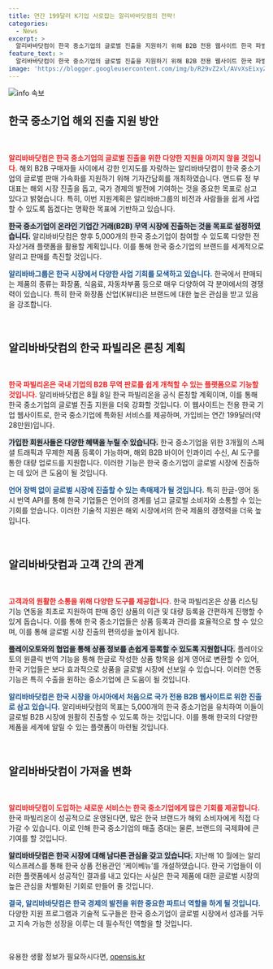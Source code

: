 ```yaml
---
title: 연간 199달러 K기업 사로잡는 알리바바닷컴의 전략!
categories:
  - News
excerpt: >
  알리바바닷컴이 한국 중소기업의 글로벌 진출을 지원하기 위해 B2B 전용 웹사이트 한국 파빌리온을 론칭합니다. 5000개 기업의 참여를 목표로 다양한 지원 프로그램과 언어 장벽 없는 상품 등록 기능을 제공하여, 한국 브랜드의 세계 시장 진출을 가속화할 예정입니다.
feature_text: >
  알리바바닷컴이 한국 중소기업의 글로벌 진출을 지원하기 위해 B2B 전용 웹사이트 한국 파빌리온을 론칭합니다. 5000개 기업의 참여를 목표로 다양한 지원 프로그램과 언어 장벽 없는 상품 등록 기능을 제공하여, 한국 브랜드의 세계 시장 진출을 가속화할 예정입니다.
image: 'https://blogger.googleusercontent.com/img/b/R29vZ2xl/AVvXsEixyZcFfHzMRdzZMjFBmAUKJYCLCGyLL1o632UiGVXcaFdKo_bkvkuCioo0uUKlGfBVcT3P84aROyZIXSBEx3Aw5nCQ3pTgDom1WDC4m8eifvWiAmWEEVb4x6G_l8C0QH225ldMjyaFvpxGEBGNO37VmDTDMHGhJPq73UglMfDca1-0aw/s1600/blogspot.png'
---
```


<p><img src="https://blogger.googleusercontent.com/img/b/R29vZ2xl/AVvXsEixyZcFfHzMRdzZMjFBmAUKJYCLCGyLL1o632UiGVXcaFdKo_bkvkuCioo0uUKlGfBVcT3P84aROyZIXSBEx3Aw5nCQ3pTgDom1WDC4m8eifvWiAmWEEVb4x6G_l8C0QH225ldMjyaFvpxGEBGNO37VmDTDMHGhJPq73UglMfDca1-0aw/s1600/blogspot.png" alt="info 속보" /></p>

<h2 data-ke-size="size26">한국 중소기업 해외 진출 지원 방안</h2>

<p data-ke-size="size16">&nbsp;</p>

<p><b><span style="color: #ee2323;">알리바바닷컴은 한국 중소기업의 글로벌 진출을 위한 다양한 지원을 아끼지 않을 것입니다.</span></b> 해외 B2B 구매자들 사이에서 강한 인지도를 자랑하는 알리바바닷컴이 한국 중소기업의 글로벌 판매 가속화를 지원하기 위해 기자간담회를 개최하였습니다. 앤드류 정 부대표는 해외 시장 진출을 돕고, 국가 경제의 발전에 기여하는 것을 중요한 목표로 삼고 있다고 밝혔습니다. 특히, 이번 지원계획은 알리바바그룹의 비전과 사람들을 쉽게 사업할 수 있도록 돕겠다는 명확한 목표에 기반하고 있습니다.</p>

<p><b><span style="background-color: #21538527;">한국 중소기업이 온라인 기업간 거래(B2B) 무역 시장에 진출하는 것을 목표로 설정하였습니다.</span></b> 알리바바닷컴은 향후 5,000개의 한국 중소기업이 참여할 수 있도록 다양한 전자상거래 플랫폼을 활용할 계획입니다. 이를 통해 한국 중소기업의 브랜드를 세계적으로 알리고 판매를 촉진할 것입니다.</p>

<p><b><span style="color: #1a5490;">알리바바그룹은 한국 시장에서 다양한 사업 기회를 모색하고 있습니다.</span></b> 한국에서 판매되는 제품의 종류는 화장품, 식음료, 자동차부품 등으로 매우 다양하여 각 분야에서의 경쟁력이 있습니다. 특히 한국 화장품 산업(K뷰티)은 브랜드에 대한 높은 관심을 받고 있음을 강조합니다.</p>

<p data-ke-size="size16">&nbsp;</p>

<h2 data-ke-size="size26">알리바바닷컴의 한국 파빌리온 론칭 계획</h2>

<p data-ke-size="size16">&nbsp;</p>

<p><b><span style="color: #ee2323;">한국 파빌리온은 국내 기업의 B2B 무역 판로를 쉽게 개척할 수 있는 플랫폼으로 기능할 것입니다.</span></b> 알리바바닷컴은 8월 8일 한국 파빌리온을 공식 론칭할 계획이며, 이를 통해 한국 중소기업의 글로벌 진출 지원을 더욱 강화할 것입니다. 이 웹사이트는 전용 한국 기업 웹사이트로, 한국 중소기업에 특화된 서비스를 제공하며, 가입비는 연간 199달러(약 28만원)입니다. </p>

<p><b><span style="background-color: #21538527;">가입한 회원사들은 다양한 혜택을 누릴 수 있습니다.</span></b> 한국 중소기업을 위한 3개월의 스페셜 트래픽과 무제한 제품 등록이 가능하며, 해외 B2B 바이어 인콰이리 수신, AI 도구를 통한 대량 업로드를 지원합니다. 이러한 기능은 한국 중소기업이 글로벌 시장에 진출하는 데 있어 큰 도움이 될 것입니다.</p>

<p><b><span style="color: #1a5490;">언어 장벽 없이 글로벌 시장에 진출할 수 있는 촉매제가 될 것입니다.</span></b> 특히 한글-영어 동시 번역 API를 통해 한국 기업들은 언어의 경계를 넘고 글로벌 소비자와 소통할 수 있는 기회를 얻습니다. 이러한 기술적 지원은 해외 시장에서의 한국 제품의 경쟁력을 더욱 높입니다.</p>

<p data-ke-size="size16">&nbsp;</p>

<h2 data-ke-size="size26">알리바바닷컴과 고객 간의 관계</h2>

<p data-ke-size="size16">&nbsp;</p>

<p><b><span style="color: #ee2323;">고객과의 원활한 소통을 위해 다양한 도구를 제공합니다.</span></b> 한국 파빌리온은 상품 리스팅 기능 연동을 최초로 지원하여 판매 중인 상품의 이관 및 대량 등록을 간편하게 진행할 수 있게 돕습니다. 이를 통해 한국 중소기업들은 상품 등록과 관리를 효율적으로 할 수 있으며, 이를 통해 글로벌 시장 진출의 편의성을 높이게 됩니다.</p>

<p><b><span style="background-color: #21538527;">플레이오토와의 협업을 통해 상품 정보를 손쉽게 등록할 수 있도록 지원합니다.</span></b> 플레이오토의 원클릭 번역 기능을 통해 한글로 작성한 상품 항목을 쉽게 영어로 변환할 수 있어, 한국 기업들은 보다 효과적으로 상품을 글로벌 시장에 선보일 수 있습니다. 이러한 연동 기능은 특히 수출을 원하는 중소기업에 큰 도움이 될 것입니다.</p>

<p><b><span style="color: #1a5490;">알리바바닷컴은 한국 시장을 아시아에서 처음으로 국가 전용 B2B 웹사이트로 위한 진출로 삼고 있습니다.</span></b> 알리바바닷컴의 목표는 5,000개의 한국 중소기업을 유치하여 이들이 글로벌 B2B 시장에 원활히 진출할 수 있도록 하는 것입니다. 이를 통해 한국의 다양한 제품을 세계에 알릴 수 있는 플랫폼이 마련될 것입니다.</p>

<p data-ke-size="size16">&nbsp;</p>

<h2 data-ke-size="size26">알리바바닷컴이 가져올 변화</h2>

<p data-ke-size="size16">&nbsp;</p>

<p><b><span style="color: #ee2323;">알리바바닷컴이 도입하는 새로운 서비스는 한국 중소기업에게 많은 기회를 제공합니다.</span></b> 한국 파빌리온이 성공적으로 운영된다면, 많은 한국 브랜드가 해외 소비자에게 직접 다가갈 수 있습니다. 이로 인해 한국 중소기업의 매출 증대는 물론, 브랜드의 국제화에 큰 기여를 할 것입니다.</p>

<p><b><span style="background-color: #21538527;">알리바바닷컴은 한국 시장에 대해 남다른 관심을 갖고 있습니다.</span></b> 지난해 10 월에는 알리익스프레스를 통해 한국 상품 전용관인 ‘케이베뉴’를 개설하였습니다. 한국 기업들이 이러한 플랫폼에서 성공적인 결과를 내고 있다는 사실은 한국 제품에 대한 글로벌 시장의 높은 관심을 차별화된 기회로 만들어 줄 것입니다.</p>

<p><b><span style="color: #1a5490;">결국, 알리바바닷컴은 한국 경제의 발전을 위한 중요한 파트너 역할을 하게 될 것입니다.</span></b> 다양한 지원 프로그램과 기술적 도구들은 한국 중소기업이 글로벌 시장에서 성과를 거두고 지속 가능한 성장을 이루는 데 필수적인 역할을 할 것입니다.</p>

<p data-ke-size="size16">&nbsp;</p>
유용한 생활 정보가 필요하시다면, <a href="https://opensis.kr" rel="dofollow">opensis.kr</a>


